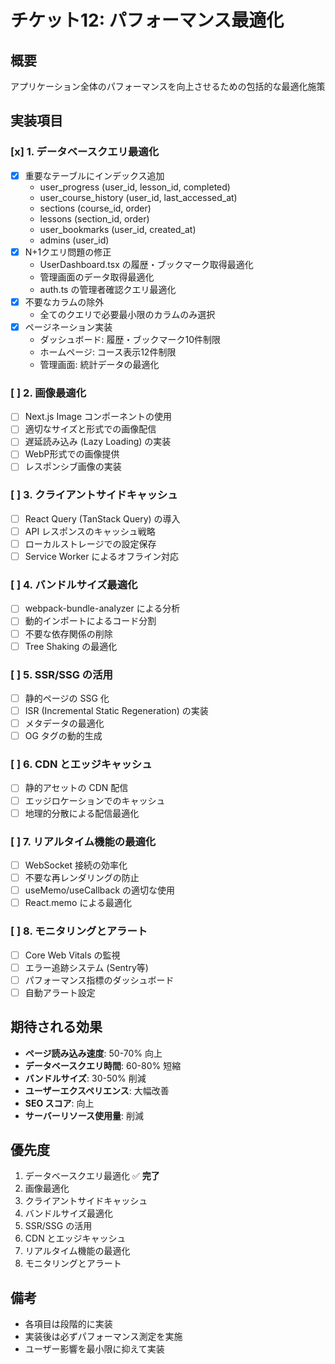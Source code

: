 # チケット12: パフォーマンス最適化

## 概要
アプリケーション全体のパフォーマンスを向上させるための包括的な最適化施策

## 実装項目

### [x] 1. データベースクエリ最適化
- [x] 重要なテーブルにインデックス追加
  - user_progress (user_id, lesson_id, completed)
  - user_course_history (user_id, last_accessed_at)
  - sections (course_id, order)
  - lessons (section_id, order)
  - user_bookmarks (user_id, created_at)
  - admins (user_id)
- [x] N+1クエリ問題の修正
  - UserDashboard.tsx の履歴・ブックマーク取得最適化
  - 管理画面のデータ取得最適化
  - auth.ts の管理者確認クエリ最適化
- [x] 不要なカラムの除外
  - 全てのクエリで必要最小限のカラムのみ選択
- [x] ページネーション実装
  - ダッシュボード: 履歴・ブックマーク10件制限
  - ホームページ: コース表示12件制限
  - 管理画面: 統計データの最適化

### [ ] 2. 画像最適化
- [ ] Next.js Image コンポーネントの使用
- [ ] 適切なサイズと形式での画像配信
- [ ] 遅延読み込み (Lazy Loading) の実装
- [ ] WebP形式での画像提供
- [ ] レスポンシブ画像の実装

### [ ] 3. クライアントサイドキャッシュ
- [ ] React Query (TanStack Query) の導入
- [ ] API レスポンスのキャッシュ戦略
- [ ] ローカルストレージでの設定保存
- [ ] Service Worker によるオフライン対応

### [ ] 4. バンドルサイズ最適化
- [ ] webpack-bundle-analyzer による分析
- [ ] 動的インポートによるコード分割
- [ ] 不要な依存関係の削除
- [ ] Tree Shaking の最適化

### [ ] 5. SSR/SSG の活用
- [ ] 静的ページの SSG 化
- [ ] ISR (Incremental Static Regeneration) の実装
- [ ] メタデータの最適化
- [ ] OG タグの動的生成

### [ ] 6. CDN とエッジキャッシュ
- [ ] 静的アセットの CDN 配信
- [ ] エッジロケーションでのキャッシュ
- [ ] 地理的分散による配信最適化

### [ ] 7. リアルタイム機能の最適化
- [ ] WebSocket 接続の効率化
- [ ] 不要な再レンダリングの防止
- [ ] useMemo/useCallback の適切な使用
- [ ] React.memo による最適化

### [ ] 8. モニタリングとアラート
- [ ] Core Web Vitals の監視
- [ ] エラー追跡システム (Sentry等)
- [ ] パフォーマンス指標のダッシュボード
- [ ] 自動アラート設定

## 期待される効果

- **ページ読み込み速度**: 50-70% 向上
- **データベースクエリ時間**: 60-80% 短縮
- **バンドルサイズ**: 30-50% 削減
- **ユーザーエクスペリエンス**: 大幅改善
- **SEO スコア**: 向上
- **サーバーリソース使用量**: 削減

## 優先度
1. データベースクエリ最適化 ✅ **完了**
2. 画像最適化
3. クライアントサイドキャッシュ
4. バンドルサイズ最適化
5. SSR/SSG の活用
6. CDN とエッジキャッシュ
7. リアルタイム機能の最適化
8. モニタリングとアラート

## 備考
- 各項目は段階的に実装
- 実装後は必ずパフォーマンス測定を実施
- ユーザー影響を最小限に抑えて実装